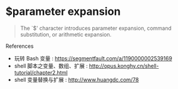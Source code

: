 # $parameter expansion

> The `$' character introduces parameter expansion, command substitution, or arithmetic expansion.

References

- 玩转 Bash 变量 : https://segmentfault.com/a/1190000002539169
- shell 脚本之变量、数组、扩展 : http://opus.konghy.cn/shell-tutorial/chapter2.html
- shell 变量替换与扩展 : http://www.huangdc.com/78